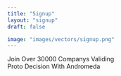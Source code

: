```yaml
---
title: "Signup"
layout: "signup"
draft: false

image: "images/vectors/signup.png"
---
```


Join Over 30000 Companys Validing <br> Proto Decision With Andromeda